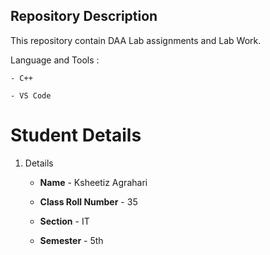 
## Repository Description 
This repository contain DAA Lab assignments and Lab Work.


Language and Tools : 
	
	- C++
	
	- VS Code
	
# Student Details
1. Details

	- **Name** - Ksheetiz Agrahari
	
	- **Class Roll Number** - 35
		
	- **Section** - IT

	- **Semester** - 5th
